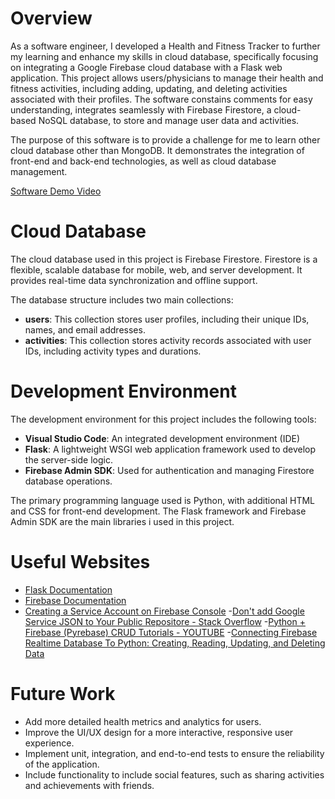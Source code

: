 # Overview

As a software engineer, I developed a Health and Fitness Tracker to further my learning and enhance my skills in cloud database, specifically focusing on integrating a Google Firebase cloud database with a Flask web application. This project allows users/physicians to manage their health and fitness activities, including adding, updating, and deleting activities associated with their profiles. The software constains comments for easy understanding, integrates seamlessly with Firebase Firestore, a cloud-based NoSQL database, to store and manage user data and activities.

The purpose of this software is to provide a challenge for me to learn other cloud database other than MongoDB. It demonstrates the integration of front-end and back-end technologies, as well as cloud database management.

[Software Demo Video](https://youtu.be/NPfK5rBv_os)

# Cloud Database

The cloud database used in this project is Firebase Firestore. Firestore is a flexible, scalable database for mobile, web, and server development. It provides real-time data synchronization and offline support.

The database structure includes two main collections:
- **users**: This collection stores user profiles, including their unique IDs, names, and email addresses.
- **activities**: This collection stores activity records associated with user IDs, including activity types and durations.

# Development Environment

The development environment for this project includes the following tools:
- **Visual Studio Code**: An integrated development environment (IDE)
- **Flask**: A lightweight WSGI web application framework used to develop the server-side logic.
- **Firebase Admin SDK**: Used for authentication and managing Firestore database operations.

The primary programming language used is Python, with additional HTML and CSS for front-end development. The Flask framework and Firebase Admin SDK are the main libraries i used in this project.

# Useful Websites

- [Flask Documentation](https://flask.palletsprojects.com/)
- [Firebase Documentation](https://firebase.google.com/docs)
- [Creating a Service Account on Firebase Console](https://cloud.google.com/docs/authentication/getting-started)
-[Don't add Google Service JSON to Your Public Repositore - Stack Overflow](https://stackoverflow.com/questions/37358340/should-i-add-the-google-services-json-from-firebase-to-my-repository?r=SearchResults&s=3%7C88.5889
)
-[Python + Firebase (Pyrebase) CRUD Tutorials - YOUTUBE](https://www.youtube.com/watch?v=LaGYxQWYmmc&list=PLs3IFJPw3G9Jwaimh5yTKot1kV5zmzupt)
-[Connecting Firebase Realtime Database To Python: Creating, Reading, Updating, and Deleting Data](https://www.youtube.com/watch?v=DCaH4bQ4DxA&pp=ygUoaG93IHRvIHNldHVwIGdvb2dsZSBmaXJlYmFzZSB3aXRoIHB5dGhvbg%3D%3D)
# Future Work

- Add more detailed health metrics and analytics for users.
- Improve the UI/UX design for a more interactive, responsive user experience.
- Implement unit, integration, and end-to-end tests to ensure the reliability of the application.
- Include functionality to include social features, such as sharing activities and achievements with friends.